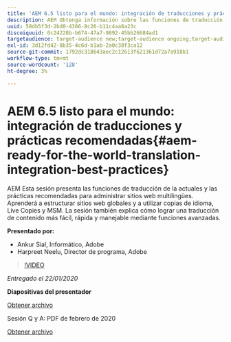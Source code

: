 ```yaml
---
title: 'AEM 6.5 listo para el mundo: integración de traducciones y prácticas recomendadas'
description: AEM Obtenga información sobre las funciones de traducción de la actuales y las prácticas recomendadas para administrar sitios web multilingües. Aprenda a estructurar sitios web globales, utilizar copias de idioma, Live Copies y MSM. Consiga una traducción de contenido más fácil, rápida y manejable mediante funciones avanzadas.
uuid: 50db5f3d-2bd0-4366-8c26-b11c4aa6a23c
discoiquuid: 0c24228b-b674-47a7-9892-45bb26684ad1
targetaudience: target-audience new;target-audience ongoing;target-audience upgrader
exl-id: 3d12fd42-8b35-4c6d-b1ab-2a0c38f3ca12
source-git-commit: 1792dc318643aec2c12613f621361d72a7a918b1
workflow-type: tm+mt
source-wordcount: '128'
ht-degree: 3%

---
```


# AEM 6.5 listo para el mundo: integración de traducciones y prácticas recomendadas{#aem-ready-for-the-world-translation-integration-best-practices}

AEM Esta sesión presenta las funciones de traducción de la actuales y las prácticas recomendadas para administrar sitios web multilingües. Aprenderá a estructurar sitios web globales y a utilizar copias de idioma, Live Copies y MSM. La sesión también explica cómo lograr una traducción de contenido más fácil, rápida y manejable mediante funciones avanzadas.

**Presentado por:**

* Ankur Sial, Informático, Adobe
* Harpreet Neelu, Director de programa, Adobe

>[!VIDEO](https://video.tv.adobe.com/v/31153?quality=9)

*Entregado el 22/01/2020*

**Diapositivas del presentador**

[Obtener archivo](assets/gems-2020-translations.pdf)

Sesión Q y A: PDF de febrero de 2020

[Obtener archivo](assets/aem-gems-translationqnafeb2020.pdf)
